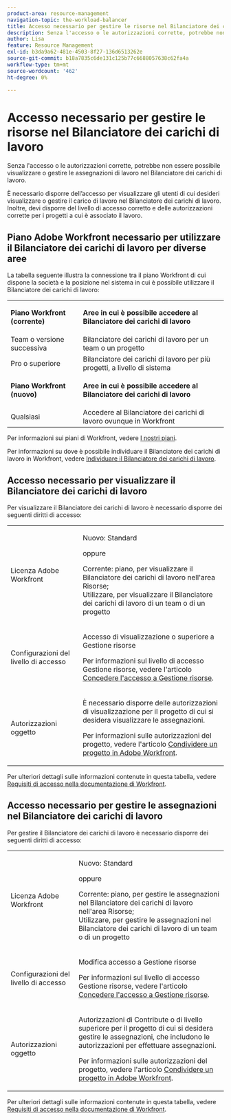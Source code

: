 ```yaml
---
product-area: resource-management
navigation-topic: the-workload-balancer
title: Accesso necessario per gestire le risorse nel Bilanciatore dei carichi di lavoro
description: Senza l'accesso o le autorizzazioni corrette, potrebbe non essere possibile visualizzare o gestire le assegnazioni di lavoro nel Bilanciatore dei carichi di lavoro.
author: Lisa
feature: Resource Management
exl-id: b3da9a62-481e-4503-8f27-136d6513262e
source-git-commit: b18a7835c6de131c125b77c6688057638c62fa4a
workflow-type: tm+mt
source-wordcount: '462'
ht-degree: 0%

---
```


# Accesso necessario per gestire le risorse nel Bilanciatore dei carichi di lavoro

Senza l&#39;accesso o le autorizzazioni corrette, potrebbe non essere possibile visualizzare o gestire le assegnazioni di lavoro nel Bilanciatore dei carichi di lavoro.

È necessario disporre dell’accesso per visualizzare gli utenti di cui desideri visualizzare o gestire il carico di lavoro nel Bilanciatore dei carichi di lavoro. Inoltre, devi disporre del livello di accesso corretto e delle autorizzazioni corrette per i progetti a cui è associato il lavoro.

## Piano Adobe Workfront necessario per utilizzare il Bilanciatore dei carichi di lavoro per diverse aree

La tabella seguente illustra la connessione tra il piano Workfront di cui dispone la società e la posizione nel sistema in cui è possibile utilizzare il Bilanciatore dei carichi di lavoro:

<table style="table-layout:auto"> 
 <col> 
 <col> 
 <tbody> 
  <tr> 
   <td role="rowheader"><p><b>Piano Workfront (corrente)</b></p></td> 
   <td> <p><b>Aree in cui è possibile accedere al Bilanciatore dei carichi di lavoro</b></p> </td> 
  </tr> 
  <tr> 
   <td role="rowheader">Team o versione successiva </td> 
   <td>Bilanciatore dei carichi di lavoro per un team o un progetto</td> 
  </tr> 
  <tr> 
   <td role="rowheader">Pro o superiore</td> 
   <td>Bilanciatore dei carichi di lavoro per più progetti, a livello di sistema</td> 
  </tr> 
  <tr> 
   <td role="rowheader"><p><b>Piano Workfront (nuovo)</b></p></td> 
   <td> <p><b>Aree in cui è possibile accedere al Bilanciatore dei carichi di lavoro</b></p> </td> 
  </tr>
  <tr> 
   <td role="rowheader">Qualsiasi </td> 
   <td>Accedere al Bilanciatore dei carichi di lavoro ovunque in Workfront</td> 
  </tr> 
 </tbody> 
</table>

Per informazioni sui piani di Workfront, vedere [I nostri piani](https://business.adobe.com/products/workfront/pricing.html).

Per informazioni su dove è possibile individuare il Bilanciatore dei carichi di lavoro in Workfront, vedere [Individuare il Bilanciatore dei carichi di lavoro](../../resource-mgmt/workload-balancer/locate-workload-balancer.md).

## Accesso necessario per visualizzare il Bilanciatore dei carichi di lavoro

Per visualizzare il Bilanciatore dei carichi di lavoro è necessario disporre dei seguenti diritti di accesso:

<table style="table-layout:auto"> 
 <col> 
 <col> 
 <tbody>
  <tr> 
   <td role="rowheader">Licenza Adobe Workfront</td> 
   <td><p>Nuovo: Standard</p>
       <p>oppure</p>
       <p>Corrente: piano, per visualizzare il Bilanciatore dei carichi di lavoro nell'area Risorse;</br>
       Utilizzare, per visualizzare il Bilanciatore dei carichi di lavoro di un team o di un progetto</p></td>
  </tr>  
  <tr> 
   <td role="rowheader">Configurazioni del livello di accesso</td> 
   <td> <p>Accesso di visualizzazione o superiore a Gestione risorse</p> <p>Per informazioni sul livello di accesso Gestione risorse, vedere l'articolo <a href="../../administration-and-setup/add-users/configure-and-grant-access/grant-access-resource-management.md" class="MCXref xref">Concedere l'accesso a Gestione risorse</a>.</p></td> 
  </tr> 
  <tr> 
   <td role="rowheader">Autorizzazioni oggetto</td> 
   <td> <p>È necessario disporre delle autorizzazioni di visualizzazione per il progetto di cui si desidera visualizzare le assegnazioni. </p> <p>Per informazioni sulle autorizzazioni del progetto, vedere l'articolo <a href="../../workfront-basics/grant-and-request-access-to-objects/share-a-project.md" class="MCXref xref">Condividere un progetto in Adobe Workfront</a>.</p></td> 
  </tr> 
 </tbody> 
</table>

Per ulteriori dettagli sulle informazioni contenute in questa tabella, vedere [Requisiti di accesso nella documentazione di Workfront](/help/quicksilver/administration-and-setup/add-users/access-levels-and-object-permissions/access-level-requirements-in-documentation.md).

## Accesso necessario per gestire le assegnazioni nel Bilanciatore dei carichi di lavoro

Per gestire il Bilanciatore dei carichi di lavoro è necessario disporre dei seguenti diritti di accesso:

<table style="table-layout:auto"> 
 <col> 
 <col> 
 <tbody>
  <tr> 
   <td role="rowheader">Licenza Adobe Workfront</td> 
   <td><p>Nuovo: Standard</p>
       <p>oppure</p>
       <p>Corrente: piano, per gestire le assegnazioni nel Bilanciatore dei carichi di lavoro nell'area Risorse;</br>
       Utilizzare, per gestire le assegnazioni nel Bilanciatore dei carichi di lavoro di un team o di un progetto</p></td>
  </tr> 
  <tr> 
   <td role="rowheader">Configurazioni del livello di accesso</td> 
   <td> <p>Modifica accesso a Gestione risorse</p> 
     <p>Per informazioni sul livello di accesso Gestione risorse, vedere l'articolo <a href="../../administration-and-setup/add-users/configure-and-grant-access/grant-access-resource-management.md" class="MCXref xref">Concedere l'accesso a Gestione risorse</a>.</p> </td> 
  </tr> 
  <tr> 
   <td role="rowheader">Autorizzazioni oggetto</td> 
   <td> <p> Autorizzazioni di Contribute o di livello superiore per il progetto di cui si desidera gestire le assegnazioni, che includono le autorizzazioni per effettuare assegnazioni. </p> <p>Per informazioni sulle autorizzazioni del progetto, vedere l'articolo <a href="../../workfront-basics/grant-and-request-access-to-objects/share-a-project.md" class="MCXref xref">Condividere un progetto in Adobe Workfront</a>.</p></td>
  </tr> 
 </tbody> 
</table>

Per ulteriori dettagli sulle informazioni contenute in questa tabella, vedere [Requisiti di accesso nella documentazione di Workfront](/help/quicksilver/administration-and-setup/add-users/access-levels-and-object-permissions/access-level-requirements-in-documentation.md).

<!--these notes were inside the table: for the Edit access to Res Management
<p data-mc-conditions="QuicksilverOrClassic.Draft mode">View or higher access to Financial Data, if you want to view information by cost (NOTE: this is not possible yet!)</p>    
     <p data-mc-conditions="QuicksilverOrClassic.Draft mode">For information about the Financial Data access level, see the article<a href="../../administration-and-setup/add-users/configure-and-grant-access/grant-access-financial.md" class="MCXref xref">Grant access to financial data</a>. (NOTE: this is not possible yet!)</p>
    -->
